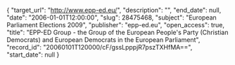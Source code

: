 {
  "target_url": "http://www.epp-ed.eu/", 
  "description": "", 
  "end_date": null, 
  "date": "2006-01-01T12:00:00", 
  "slug": 28475468, 
  "subject": "European Parliament Elections 2009", 
  "publisher": "epp-ed.eu", 
  "open_access": true, 
  "title": "EPP-ED Group - the Group of the European People's Party (Christian Democrats) and European Democrats in the European Parliament", 
  "record_id": "20060101T120000/cF/gssLpppjR7pszTXHfMA==", 
  "start_date": null
}

